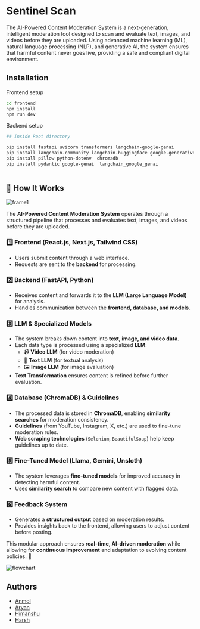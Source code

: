 
# Sentinel Scan
The AI-Powered Content Moderation System is a next-generation, intelligent moderation tool designed to scan and evaluate text, images, and videos before they are uploaded. Using advanced machine learning (ML), natural language processing (NLP), and generative AI, the system ensures that harmful content never goes live, providing a safe and compliant digital environment.


## Installation

Frontend setup   
```sh
cd frontend
npm install 
npm run dev
```
Backend setup
```sh
## Inside Root directory

pip install fastapi uvicorn transformers langchain-google-genai 
pip install langchain-community langchain-huggingface google-generativeai 
pip install pillow python-dotenv  chromadb
pip install pydantic google-genai  langchain_google_genai    
  
```
## 🔹 How It Works  

![frame1](https://github.com/anmolyadav-dev/CleanFeed/blob/main/assets/Frame%201.png?raw=true)

The **AI-Powered Content Moderation System** operates through a structured pipeline that processes and evaluates text, images, and videos before they are uploaded.  

### 1️⃣ Frontend (React.js, Next.js, Tailwind CSS)  
- Users submit content through a web interface.  
- Requests are sent to the **backend** for processing.  

### 2️⃣ Backend (FastAPI, Python)  
- Receives content and forwards it to the **LLM (Large Language Model)** for analysis.  
- Handles communication between the **frontend, database, and models**.  

### 3️⃣ LLM & Specialized Models  
- The system breaks down content into **text, image, and video data**.  
- Each data type is processed using a specialized **LLM**:  
  - 📹 **Video LLM** (for video moderation)  
  - 📝 **Text LLM** (for textual analysis)  
  - 🖼️ **Image LLM** (for image evaluation)  
- **Text Transformation** ensures content is refined before further evaluation.  

### 4️⃣ Database (ChromaDB) & Guidelines  
- The processed data is stored in **ChromaDB**, enabling **similarity searches** for moderation consistency.  
- **Guidelines** (from YouTube, Instagram, X, etc.) are used to fine-tune moderation rules.  
- **Web scraping technologies** (`Selenium`, `BeautifulSoup`) help keep guidelines up to date.  

### 5️⃣ Fine-Tuned Model (Llama, Gemini, Unsloth)  
- The system leverages **fine-tuned models** for improved accuracy in detecting harmful content.  
- Uses **similarity search** to compare new content with flagged data.  

### 6️⃣ Feedback System  
- Generates a **structured output** based on moderation results.  
- Provides insights back to the frontend, allowing users to adjust content before posting.  

This modular approach ensures **real-time, AI-driven moderation** while allowing for **continuous improvement** and adaptation to evolving content policies. 🚀  

![flowchart](https://github.com/anmolyadav-dev/CleanFeed/blob/main/assets/flowchart2.png?raw=true)
## Authors

- [Anmol](https://www.github.com/anmolyadav-dev)
- [Aryan](https://github.com/Booriboorizaimon)
- [Himanshu](https://github.com/Himanshuu2125)
- [Harsh](https://github.com/harsh-a-323)



